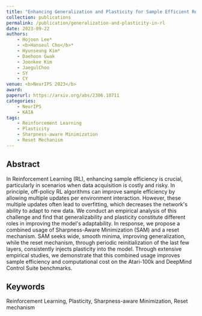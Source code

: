 ```yaml
---
title: "Enhancing Generalization and Plasticity for Sample Efficient Reinforcement Learning"
collection: publications
permalink: /publication/generalization-and-plasticity-in-rl
date: 2023-09-22
authors:
    - Hojoon Lee*
    - <b>Hanseul Cho</b>*
    - Hyunseung Kim*
    - Daehoon Gwak
    - Joonkee Kim
    - JaegulChoo
    - SY
    - CY
venue: <b>NeurIPS 2023</b>
award: 
paperurl: https://arxiv.org/abs/2306.10711
categories: 
    - NeurIPS
    - KAIA
tags:
    - Reinforcement Learning
    - Plasticity
    - Sharpness-aware Minimization
    - Reset Mechanism
---
```


## Abstract

In Reinforcement Learning (RL), enhancing sample efficiency is crucial, particularly in scenarios when data acquisition is costly and risky. In principle, off-policy RL algorithms can improve sample efficiency by allowing multiple updates per environment interaction. However, these multiple updates often lead to overfitting, which decreases the network's ability to adapt to new data. We conduct an empirical analysis of this challenge and find that generalizability and plasticity constitute different roles in improving the model's adaptability. In response, we propose a combined usage of Sharpness-Aware Minimization (SAM) and a reset mechanism. SAM seeks wide, smooth minima, improving generalization, while the reset mechanism, through periodic reinitialization of the last few layers, consistently injects plasticity into the model. Through extensive empirical studies, we demonstrate that this combined usage improves sample efficiency and computational cost on the Atari-100k and DeepMind Control Suite benchmarks.

## Keywords

Reinforcement Learning, Plasticity, Sharpness-aware Minimization, Reset mechanism
